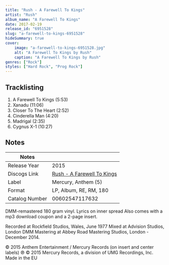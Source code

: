 ```yaml
---
title: "Rush - A Farewell To Kings"
artist: "Rush"
album_name: "A Farewell To Kings"
date: 2017-02-19
release_id: "6951528"
slug: "a-farewell-to-kings-6951528"
hideSummary: true
cover:
    image: "a-farewell-to-kings-6951528.jpg"
    alt: "A Farewell To Kings by Rush"
    caption: "A Farewell To Kings by Rush"
genres: ["Rock"]
styles: ["Hard Rock", "Prog Rock"]
---
```


## Tracklisting
1. A Farewell To Kings (5:53)
2. Xanadu (11:06)
3. Closer To The Heart (2:52)
4. Cinderella Man (4:20)
5. Madrigal (2:35)
6. Cygnus X-1 (10:27)



## Notes

| Notes          |             |
| ---------------| ----------- |
| Release Year   | 2015 |
| Discogs Link   | [Rush - A Farewell To Kings](https://www.discogs.com/release/6951528-Rush-A-Farewell-To-Kings) |
| Label          | Mercury, Anthem (5) |
| Format         | LP, Album, RE, RM, 180 |
| Catalog Number | 00602547117632 |

DMM-remastered 180 gram vinyl. Lyrics on inner spread Also comes with a mp3 download coupon and a 2-page insert.   Recorded at Rockfield Studios, Wales, June 1977 Mixed at Advision Studios, London DMM Mastering at Abbey Road Mastering Studios, London - December 2014.   © 2015 Anthem Entertainment / Mercury Records (on insert and center labels) ℗ © 2015 Mercury Records, a division of UMG Recordings, Inc. Made in the EU

